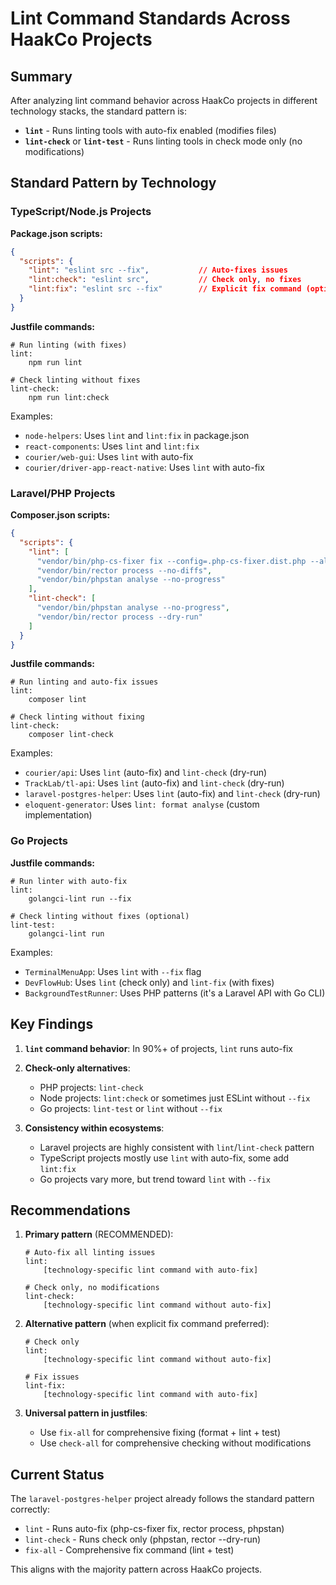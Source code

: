# Lint Command Standards Across HaakCo Projects

## Summary

After analyzing lint command behavior across HaakCo projects in different technology stacks, the standard pattern is:

- **`lint`** - Runs linting tools with auto-fix enabled (modifies files)
- **`lint-check`** or **`lint-test`** - Runs linting tools in check mode only (no modifications)

## Standard Pattern by Technology

### TypeScript/Node.js Projects

**Package.json scripts:**
```json
{
  "scripts": {
    "lint": "eslint src --fix",           // Auto-fixes issues
    "lint:check": "eslint src",           // Check only, no fixes
    "lint:fix": "eslint src --fix"        // Explicit fix command (optional)
  }
}
```

**Justfile commands:**
```justfile
# Run linting (with fixes)
lint:
    npm run lint

# Check linting without fixes
lint-check:
    npm run lint:check
```

Examples:
- `node-helpers`: Uses `lint` and `lint:fix` in package.json
- `react-components`: Uses `lint` and `lint:fix` 
- `courier/web-gui`: Uses `lint` with auto-fix
- `courier/driver-app-react-native`: Uses `lint` with auto-fix

### Laravel/PHP Projects

**Composer.json scripts:**
```json
{
  "scripts": {
    "lint": [
      "vendor/bin/php-cs-fixer fix --config=.php-cs-fixer.dist.php --allow-risky=yes --verbose",
      "vendor/bin/rector process --no-diffs",
      "vendor/bin/phpstan analyse --no-progress"
    ],
    "lint-check": [
      "vendor/bin/phpstan analyse --no-progress",
      "vendor/bin/rector process --dry-run"
    ]
  }
}
```

**Justfile commands:**
```justfile
# Run linting and auto-fix issues
lint:
    composer lint

# Check linting without fixing
lint-check:
    composer lint-check
```

Examples:
- `courier/api`: Uses `lint` (auto-fix) and `lint-check` (dry-run)
- `TrackLab/tl-api`: Uses `lint` (auto-fix) and `lint-check` (dry-run)
- `laravel-postgres-helper`: Uses `lint` (auto-fix) and `lint-check` (dry-run)
- `eloquent-generator`: Uses `lint: format analyse` (custom implementation)

### Go Projects

**Justfile commands:**
```justfile
# Run linter with auto-fix
lint:
    golangci-lint run --fix

# Check linting without fixes (optional)
lint-test:
    golangci-lint run
```

Examples:
- `TerminalMenuApp`: Uses `lint` with `--fix` flag
- `DevFlowHub`: Uses `lint` (check only) and `lint-fix` (with fixes)
- `BackgroundTestRunner`: Uses PHP patterns (it's a Laravel API with Go CLI)

## Key Findings

1. **`lint` command behavior**: In 90%+ of projects, `lint` runs auto-fix
2. **Check-only alternatives**: 
   - PHP projects: `lint-check`
   - Node projects: `lint:check` or sometimes just ESLint without `--fix`
   - Go projects: `lint-test` or `lint` without `--fix`

3. **Consistency within ecosystems**:
   - Laravel projects are highly consistent with `lint`/`lint-check` pattern
   - TypeScript projects mostly use `lint` with auto-fix, some add `lint:fix`
   - Go projects vary more, but trend toward `lint` with `--fix`

## Recommendations

1. **Primary pattern** (RECOMMENDED):
   ```justfile
   # Auto-fix all linting issues
   lint:
       [technology-specific lint command with auto-fix]

   # Check only, no modifications
   lint-check:
       [technology-specific lint command without auto-fix]
   ```

2. **Alternative pattern** (when explicit fix command preferred):
   ```justfile
   # Check only
   lint:
       [technology-specific lint command without auto-fix]

   # Fix issues
   lint-fix:
       [technology-specific lint command with auto-fix]
   ```

3. **Universal pattern in justfiles**:
   - Use `fix-all` for comprehensive fixing (format + lint + test)
   - Use `check-all` for comprehensive checking without modifications

## Current Status

The `laravel-postgres-helper` project already follows the standard pattern correctly:
- `lint` - Runs auto-fix (php-cs-fixer fix, rector process, phpstan)
- `lint-check` - Runs check only (phpstan, rector --dry-run)
- `fix-all` - Comprehensive fix command (lint + test)

This aligns with the majority pattern across HaakCo projects.